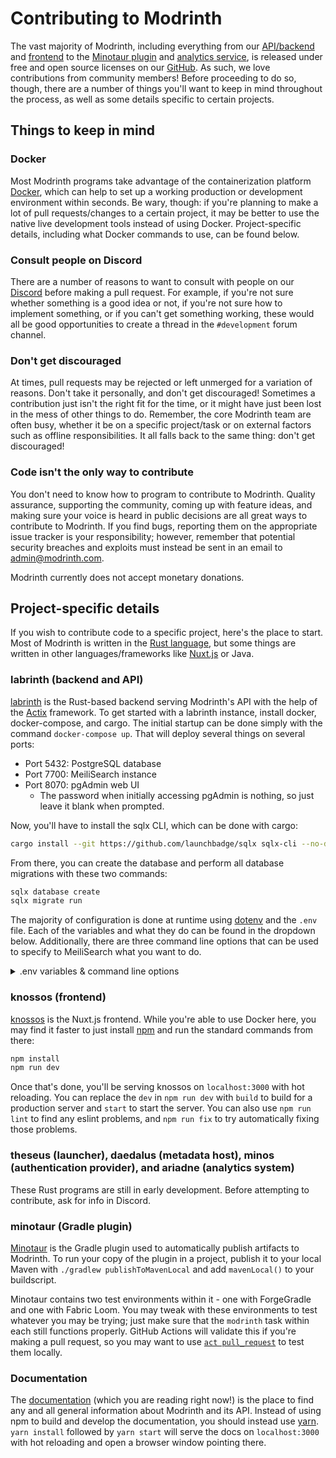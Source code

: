 # Contributing to Modrinth

The vast majority of Modrinth, including everything from our [API/backend](https://github.com/modrinth/labrinth) and [frontend](https://github.com/modrinth/knossos) to the [Minotaur plugin](https://github.com/modrinth/minotaur) and [analytics service](https://github.com/modrinth/ariadne), is released under free and open source licenses on our [GitHub](https://github.com/modrinth). As such, we love contributions from community members! Before proceeding to do so, though, there are a number of things you'll want to keep in mind throughout the process, as well as some details specific to certain projects.

## Things to keep in mind

### Docker

Most Modrinth programs take advantage of the containerization platform [Docker](https://www.docker.com), which can help to set up a working production or development environment within seconds. Be wary, though: if you're planning to make a lot of pull requests/changes to a certain project, it may be better to use the native live development tools instead of using Docker. Project-specific details, including what Docker commands to use, can be found below.

### Consult people on Discord

There are a number of reasons to want to consult with people on our [Discord](https://discord.gg/EUHuJHt) before making a pull request. For example, if you're not sure whether something is a good idea or not, if you're not sure how to implement something, or if you can't get something working, these would all be good opportunities to create a thread in the `#development` forum channel.

### Don't get discouraged

At times, pull requests may be rejected or left unmerged for a variation of reasons. Don't take it personally, and don't get discouraged! Sometimes a contribution just isn't the right fit for the time, or it might have just been lost in the mess of other things to do. Remember, the core Modrinth team are often busy, whether it be on a specific project/task or on external factors such as offline responsibilities. It all falls back to the same thing: don't get discouraged!

### Code isn't the only way to contribute

You don't need to know how to program to contribute to Modrinth. Quality assurance, supporting the community, coming up with feature ideas, and making sure your voice is heard in public decisions are all great ways to contribute to Modrinth. If you find bugs, reporting them on the appropriate issue tracker is your responsibility; however, remember that potential security breaches and exploits must instead be sent in an email to <admin@modrinth.com>.

Modrinth currently does not accept monetary donations.

## Project-specific details

If you wish to contribute code to a specific project, here's the place to start. Most of Modrinth is written in the [Rust language](https://www.rust-lang.org), but some things are written in other languages/frameworks like [Nuxt.js](https://nuxtjs.org) or Java.

### labrinth (backend and API)

[labrinth](https://github.com/modrinth/labrinth) is the Rust-based backend serving Modrinth's API with the help of the [Actix](https://actix.rs) framework. To get started with a labrinth instance, install docker, docker-compose, and cargo. The initial startup can be done simply with the command `docker-compose up`. That will deploy several things on several ports:

- Port 5432: PostgreSQL database
- Port 7700: MeiliSearch instance
- Port 8070: pgAdmin web UI 
  - The password when initially accessing pgAdmin is nothing, so just leave it blank when prompted.

Now, you'll have to install the sqlx CLI, which can be done with cargo:

```bash
cargo install --git https://github.com/launchbadge/sqlx sqlx-cli --no-default-features --features postgres,rustls
```

From there, you can create the database and perform all database migrations with these two commands:

```bash
sqlx database create
sqlx migrate run
```

The majority of configuration is done at runtime using [dotenv](https://github.com/dotenv-rs/dotenv) and the `.env` file. Each of the variables and what they do can be found in the dropdown below. Additionally, there are three command line options that can be used to specify to MeiliSearch what you want to do.

<details><summary>.env variables & command line options</summary>

#### Basic configuration

`DEBUG`: Whether debugging tools should be enabled  
`RUST_LOG`: Specifies what information to log, from rust's [`env-logger`](https://github.com/env-logger-rs/env_logger); a reasonable default is `info,sqlx::query=warn`  
`SITE_URL`: The main URL to be used for CORS  
`CDN_URL`: The publicly accessible base URL for files uploaded to the CDN  
`MODERATION_DISCORD_WEBHOOK`: The URL for a Discord webhook where projects pending approval will be sent  
`CLOUDFLARE_INTEGRATION`: Whether labrinth should integrate with Cloudflare's spam protection  
`DATABASE_URL`: The URL for the PostgreSQL database  
`DATABASE_MIN_CONNECTIONS`: The minimum number of concurrent connections allowed to the database at the same time  
`DATABASE_MAX_CONNECTIONS`: The maximum number of concurrent connections allowed to the database at the same time  
`MEILISEARCH_ADDR`: The URL for the MeiliSearch instance used for search  
`MEILISEARCH_KEY`: The name that MeiliSearch is given  
`BIND_ADDR`: The bind address for the server. Supports both IPv4 and IPv6  
`MOCK_FILE_PATH`: The path used to store uploaded files; this has no default value and will panic if unspecified

#### CDN options

`STORAGE_BACKEND`: Controls what storage backend is used. This can be either `local`, `backblaze`, or `s3`, but defaults to `local`

The Backblaze and S3 configuration options are fairly self-explanatory in name, so here's simply their names:  
`BACKBLAZE_KEY_ID`, `BACKBLAZE_KEY`, `BACKBLAZE_BUCKET_ID`  
`S3_ACCESS_TOKEN`, `S3_SECRET`, `S3_URL`, `S3_REGION`, `S3_BUCKET_NAME`

#### Search, OAuth, and miscellaneous options

`LOCAL_INDEX_INTERVAL`: The interval, in seconds, at which the local database is reindexed for searching. Defaults to `3600` seconds (1 hour).  
`VERSION_INDEX_INTERVAL`: The interval, in seconds, at which versions are reindexed for searching. Defaults to `1800` seconds (30 minutes).

The two GitHub OAuth configuration options are also fairly self-explanatory.  
`GITHUB_CLIENT_ID`, `GITHUB_CLIENT_SECRET`

`RATE_LIMIT_IGNORE_IPS`: An array of IPs that should have a lower rate limit factor. This can be useful for allowing the front-end to have a lower rate limit to prevent accidental timeouts.

#### Command line options

`--skip-first-index`: Skips indexing the local database on startup. This is useful to prevent doing unnecessary work when frequently restarting.  
`--reconfigure-indices`: Resets the MeiliSearch settings for the search indices and exits.  
`--reset-indices`: Resets the MeiliSearch indices and exits; this clears all previously indexed mods.

</details>

### knossos (frontend)

[knossos](https://github.com/modrinth/knossos) is the Nuxt.js frontend. While you're able to use Docker here, you may find it faster to just install [npm](https://www.npmjs.com) and run the standard commands from there:

```bash
npm install
npm run dev
```

Once that's done, you'll be serving knossos on `localhost:3000` with hot reloading. You can replace the `dev` in `npm run dev` with `build` to build for a production server and `start` to start the server. You can also use `npm run lint` to find any eslint problems, and `npm run fix` to try automatically fixing those problems.

### theseus (launcher), daedalus (metadata host), minos (authentication provider), and ariadne (analytics system)

These Rust programs are still in early development. Before attempting to contribute, ask for info in Discord.

### minotaur (Gradle plugin)

[Minotaur](https://github.com/modrinth/minotaur) is the Gradle plugin used to automatically publish artifacts to Modrinth. To run your copy of the plugin in a project, publish it to your local Maven with `./gradlew publishToMavenLocal` and add `mavenLocal()` to your buildscript.

Minotaur contains two test environments within it - one with ForgeGradle and one with Fabric Loom. You may tweak with these environments to test whatever you may be trying; just make sure that the `modrinth` task within each still functions properly. GitHub Actions will validate this if you're making a pull request, so you may want to use [`act pull_request`](https://github.com/nektos/act) to test them locally.

### Documentation

The [documentation](https://github.com/modrinth/docs) (which you are reading right now!) is the place to find any and all general information about Modrinth and its API. Instead of using npm to build and develop the documentation, you should instead use [yarn](https://yarnpkg.com). `yarn install` followed by `yarn start` will serve the docs on `localhost:3000` with hot reloading and open a browser window pointing there.
